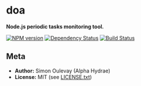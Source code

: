 # doa

**Node.js periodic tasks monitoring tool.**

[![NPM version](https://badge.fury.io/js/doa.png)](http://badge.fury.io/js/doa)
[![Dependency Status](https://gemnasium.com/AlphaHydrae/doa.png)](https://gemnasium.com/AlphaHydrae/doa)
[![Build Status](https://secure.travis-ci.org/AlphaHydrae/doa.png)](http://travis-ci.org/AlphaHydrae/doa)

## Meta

* **Author:** Simon Oulevay (Alpha Hydrae)
* **License:** MIT (see [LICENSE.txt](https://raw.github.com/AlphaHydrae/doa/master/LICENSE.txt))
